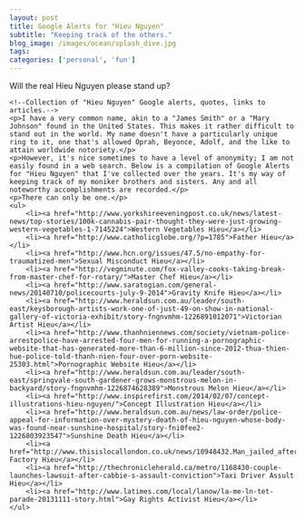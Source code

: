```yaml
---
layout: post
title: Google Alerts for "Hieu Nguyen"
subtitle: "Keeping track of the others."
blog_image: /images/ocean/splash_dive.jpg
tags:
categories: ['personal', 'fun']
---
```


Will the real Hieu Nguyen please stand up?

	<!--Collection of "Hieu Nguyen" Google alerts, quotes, links to articles.-->
	<p>I have a very common name, akin to a "James Smith" or a "Mary Johnson" found in the United States. This makes it rather difficult to stand out in the world. My name doesn't have a particularly unique ring to it, one that's allowed Oprah, Beyonce, Adolf, and the like to attain worldwide notoriety.</p>
	<p>However, it's nice sometimes to have a level of anonymity; I am not easily found in a web search. Below is a compilation of Google Alerts for "Hieu Nguyen" that I've collected over the years. It's my way of keeping track of my moniker brothers and sisters. Any and all noteworthy accomplishments are recorded.</p>
	<p>There can only be one.</p>
	<ul>
		<li><a href="http://www.yorkshireeveningpost.co.uk/news/latest-news/top-stories/100k-cannabis-pair-thought-they-were-just-growing-western-vegetables-1-7145224">Western Vegetables Hieu</a></li>
		<li><a href="http://www.catholicglobe.org/?p=1785">Father Hieu</a></li>
		<li><a href="http://www.hcn.org/issues/47.5/no-empathy-for-traumatized-men">Sexual Misconduct Hieu</a></li>
		<li><a href="http://vegminute.com/fox-valley-cooks-taking-break-from-master-chef-for-rotary/">Master Chef Hieu</a></li>
		<li><a href="http://www.saratogian.com/general-news/20140710/policecourts-july-9-2014">Gravity Knife Hieu</a></li>
		<li><a href="http://www.heraldsun.com.au/leader/south-east/keysborough-artists-work-one-of-just-49-on-show-in-national-gallery-of-victoria-exhibit/story-fngnvmhm-1226891012071">Victorian Artist Hieu</a></li>
		<li><a href="http://www.thanhniennews.com/society/vietnam-police-arrestpolice-have-arrested-four-men-for-running-a-pornographic-website-that-has-generated-more-than-6-million-since-2012-thua-thien-hue-police-told-thanh-nien-four-over-porn-website-25303.html">Pornographic Website Hieu</a></li>
		<li><a href="http://www.heraldsun.com.au/leader/south-east/springvale-south-gardener-grows-monstrous-melon-in-backyard/story-fngnvmhm-1226874628389">Monstrous Melon Hieu</a></li>
		<li><a href="http://www.inspirefirst.com/2014/02/07/concept-illustrations-hieu-nguyen/">Concept Illustration Hieu</a></li>
		<li><a href="http://www.heraldsun.com.au/news/law-order/police-appeal-for-information-over-mystery-death-of-hieu-nguyen-whose-body-was-found-near-sunshine-hospital/story-fni0fee2-1226803923547">Sunshine Death Hieu</a></li>
		<li><a href="http://www.thisislocallondon.co.uk/news/10948432.Man_jailed_after_cannabis_factory_found_in_home/">Cannabis Factory Hieu</a></li>
		<li><a href="http://thechronicleherald.ca/metro/1168430-couple-launches-lawsuit-after-cabbie-s-assault-conviction">Taxi Driver Assult Hieu</a></li>
		<li><a href="http://www.latimes.com/local/lanow/la-me-ln-tet-parade-20131111-story.html">Gay Rights Activist Hieu</a></li>
	</ul>